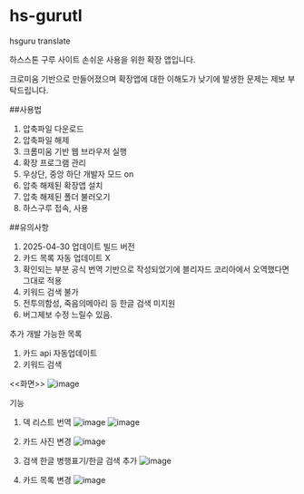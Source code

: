 # hs-gurutl
hsguru translate

하스스톤 구루 사이트 손쉬운 사용을 위한 확장 앱입니다.

크로미움 기반으로 만들어졌으며 확장앱에 대한 이해도가 낮기에 발생한 문제는 제보 부탁드립니다.


##사용법

1. 압축파일 다운로드
2. 압축파일 해제
3. 크롬미움 기반 웹 브라우저 실행
5. 확장 프로그램 관리
6. 우상단, 중앙 하단 개발자 모드 on
7. 압축 해제된 확장앱 설치
8. 압축 해제된 폴더 불러오기
9. 하스구루 접속, 사용


##유의사항
1. 2025-04-30 업데이트 빌드 버전
2. 카드 목록 자동 업데이트 X
3. 확인되는 부분 공식 번역 기반으로 작성되었기에 블리자드 코리아에서 오역했다면 그대로 적용
4. 키워드 검색 불가
5. 전투의함성, 죽음의메아리 등 한글 검색 미지원
6. 버그제보 수정 느릴수 있음.


추가 개발 가능한 목록
1. 카드 api 자동업데이트
2. 키워드 검색



<<화면>>
![image](https://github.com/user-attachments/assets/5da80868-c30a-4716-a192-2ab6d8351be2)


기능

1. 덱 리스트 번역
![image](https://github.com/user-attachments/assets/8f83a477-8bc2-43e8-8b0f-f38b451965e2)
![image](https://github.com/user-attachments/assets/0d0c7388-fb50-4eed-adb1-2a017837ccaa)

2. 카드 사진 변경
![image](https://github.com/user-attachments/assets/aa3a785a-d948-413e-8c37-c483074f65cb)

3. 검색 한글 병행표기/한글 검색 추가
![image](https://github.com/user-attachments/assets/0294d755-b9ab-4969-bec1-487ed9335964)

4. 카드 목록 변경
![image](https://github.com/user-attachments/assets/95cf8fae-2ae4-436b-96c2-69e23688daa1)


